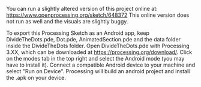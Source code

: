You can run a slightly altered version of this project online at: https://www.openprocessing.org/sketch/648372
This online version does not run as well and the visuals are slightly buggy.

To export this Processing Sketch as an Android app, keep DivideTheDots.pde, Dot.pde, AnimatedSection.pde and the data folder inside the DivideTheDots folder. Open DivideTheDots.pde with Processing 3.XX, which can be downloaded at https://processing.org/download/. Click on the modes tab in the top right and select the Android mode (you may have to install it). Connect a compatible Android device to your machine and select "Run on Device". Processing will build an android project and install the .apk on your device.

